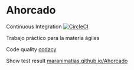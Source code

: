 # Ahorcado

Continuous Integration [![CircleCI](https://circleci.com/gh/MaraniMatias/Ahorcado.svg?style=svg&circle-token=33289be174c4b7fbf61118ce6beca75b868da914)](https://circleci.com/gh/MaraniMatias/Ahorcado)

Trabajo práctico para la materia ágiles

Code quality [codacy](https://app.codacy.com/app/MaraniMatias/Ahorcado/files?bid=13056285&bid=13056285)

Show test result [maranimatias.github.io/Ahorcado](https://maranimatias.github.io/Ahorcado/)
